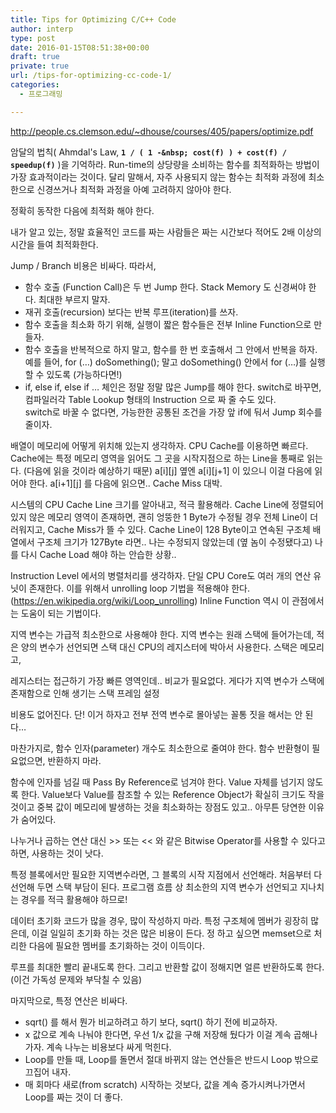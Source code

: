 ```yaml
---
title: Tips for Optimizing C/C++ Code
author: interp
type: post
date: 2016-01-15T08:51:38+00:00
draft: true
private: true
url: /tips-for-optimizing-cc-code-1/
categories:
  - 프로그래밍

---
```

<a class="tx-link" target="_blank" href="http://people.cs.clemson.edu/~dhouse/courses/405/papers/optimize.pdf" rel="noopener noreferrer">http://people.cs.clemson.edu/~dhouse/courses/405/papers/optimize.pdf</a> 

암달의 법칙( Ahmdal's Law, **`1 / ( 1 -&nbsp; cost(f) ) + cost(f) / speedup(f)`** )을 기억하라. Run-time의 상당량을 소비하는 함수를 최적화하는 방법이 가장 효과적이라는 것이다. 달리 말해서, 자주 사용되지 않는 함수는 최적화 과정에 최소한으로 신경쓰거나 최적화 과정을 아예 고려하지 않아야 한다.

정확히 동작한 다음에 최적화 해야 한다.

내가 알고 있는, 정말 효율적인 코드를 짜는 사람들은 짜는 시간보다 적어도 2배 이상의 시간을 들여 최적화한다.

Jump / Branch 비용은 비싸다. 따라서,

  * 함수 호출 (Function Call)은 두 번 Jump 한다. Stack Memory 도 신경써야 한다. 최대한 부르지 말자.
  * 재귀 호출(recursion) 보다는 반복 루프(iteration)를 쓰자.
  * 함수 호출을 최소화 하기 위해, 실행이 짧은 함수들은 전부 Inline Function으로 만들자.
  * 함수 호출을 반복적으로 하지 말고, 함수를 한 번 호출해서 그 안에서 반복을 하자.  
    예를 들어, for (&#8230;) doSomething(); 말고 doSomething() 안에서 for (&#8230;)를 실행할 수 있도록 (가능하다면!)
  * if, else if, else if &#8230; 체인은 정말 정말 많은 Jump를 해야 한다. switch로 바꾸면, 컴파일러각 Table Lookup 형태의 Instruction 으로 짜 줄 수도 있다.  
    switch로 바꿀 수 없다면, 가능한한 공통된 조건을 가장 앞 if에 둬서 Jump 회수를 줄이자.



배열이 메모리에 어떻게 위치해 있는지 생각하자. CPU Cache를 이용하면 빠르다. Cache에는 특정 메모리 영역을 읽어도 그 곳을 시작지점으로 하는 Line을 통째로 읽는다. (다음에 읽을 것이라 예상하기 때문) a\[i\]\[j\] 옆엔 a\[i\]\[j+1\] 이 있으니 이걸 다음에 읽어야 한다. a\[i+1\]\[j\] 를 다음에 읽으면.. Cache Miss 대박.

시스템의 CPU Cache Line 크기를 알아내고, 적극 활용해라. Cache Line에 정렬되어 있지 않은 메모리 영역이 존재하면, 괜히 엉뚱한 1 Byte가 수정될 경우 전체 Line이 더러워지고, Cache Miss가 뜰 수 있다. Cache Line이 128 Byte이고 연속된 구조체 배열에서 구조체 크기가 127Byte 라면.. 나는 수정되지 않았는데 (옆 놈이 수정됐다고) 나를 다시 Cache Load 해야 하는 안습한 상황..

Instruction Level 에서의 병렬처리를 생각하자. 단일 CPU Core도 여러 개의 연산 유닛이 존재한다. 이를 위해서 unrolling loop 기법을 적용해야 한다. (<a href="https://en.wikipedia.org/wiki/Loop_unrolling" data-mce-href="https://en.wikipedia.org/wiki/Loop_unrolling">https://en.wikipedia.org/wiki/Loop_unrolling</a>) Inline Function 역시 이 관점에서는 도움이 되는 기법이다.

지역 변수는 가급적 최소한으로 사용해야 한다. 지역 변수는 원래 스택에 들어가는데, 적은 양의 변수가 선언되면 스택 대신 CPU의 레지스터에 박아서 사용한다. 스택은 메모리고,
   
레지스터는 접근하기 가장 빠른 영역인데.. 비교가 필요없다. 게다가 지역 변수가 스택에 존재함으로 인해 생기는 스택 프레임 설정
   
비용도 없어진다. 단! 이거 하자고 전부 전역 변수로 몰아넣는 꼴통 짓을 해서는 안 된다&#8230;

마찬가지로, 함수 인자(parameter) 개수도 최소한으로 줄여야 한다. 함수 반환형이 필요없으면, 반환하지 마라.

함수에 인자를 넘길 때 Pass By Reference로 넘겨야 한다. Value 자체를 넘기지 않도록 한다. Value보다 Value를 참조할 수 있는 Reference Object가 확실히 크기도 작을 것이고 중복 값이 메모리에 발생하는 것을 최소화하는 장점도 있고.. 아무튼 당연한 이유가 숨어있다.

나누거나 곱하는 연산 대신 >> 또는 << 와 같은 Bitwise Operator를 사용할 수 있다고 하면, 사용하는 것이 낫다.

특정 블록에서만 필요한 지역변수라면, 그 블록의 시작 지점에서 선언해라. 처음부터 다 선언해 두면 스택 부담이 된다. 프로그램 흐름 상 최소한의 지역 변수가 선언되고 지나치는 경우를 적극 활용해야 하므로!

데이터 초기화 코드가 많을 경우, 많이 작성하지 마라. 특정 구조체에 멤버가 굉장히 많은데, 이걸 일일히 초기화 하는 것은 많은 비용이 든다. 정 하고 싶으면 memset으로 처리한 다음에 필요한 멤버를 초기화하는 것이 이득이다.

루프를 최대한 빨리 끝내도록 한다. 그리고 반환할 값이 정해지면 얼른 반환하도록 한다. (이건 가독성 문제와 부닥칠 수 있음)

마지막으로, 특정 연산은 비싸다.

  * sqrt() 를 해서 뭔가 비교하려고 하기 보다, sqrt() 하기 전에 비교하자.
  * x 값으로 계속 나눠야 한다면, 우선 1/x 값을 구해 저장해 뒀다가 이걸 계속 곱해나가자. 계속 나누는 비용보다 싸게 먹힌다.
  * Loop를 만들 때, Loop를 돌면서 절대 바뀌지 않는 연산들은 반드시 Loop 밖으로 끄집어 내자.
  * 매 회마다 새로(from scratch) 시작하는 것보다, 값을 계속 증가시켜나가면서 Loop를 짜는 것이 더 좋다.